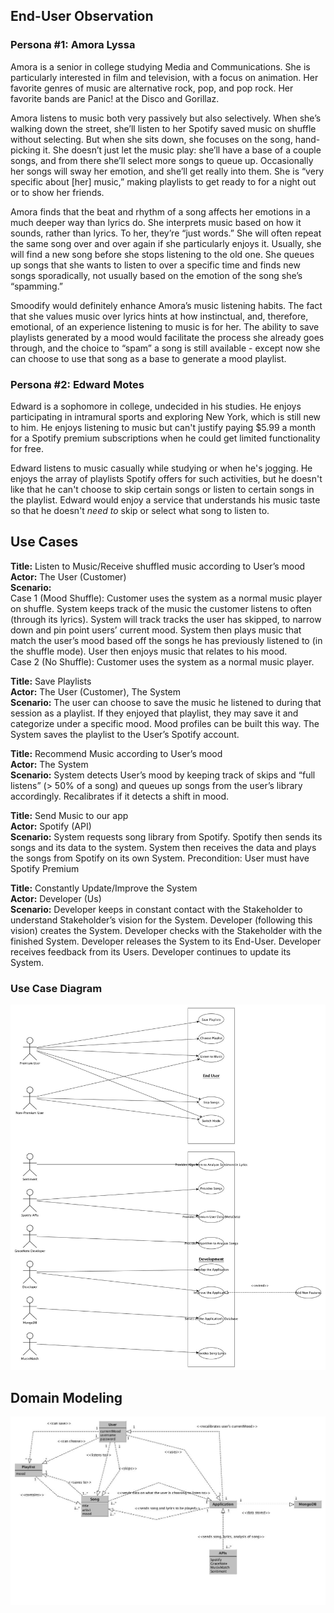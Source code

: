 ## End-User Observation
### Persona #1: Amora Lyssa
Amora is a senior in college studying Media and Communications. She is particularly interested in film and television, with a focus on animation. Her favorite genres of music are alternative rock, pop, and pop rock. Her favorite bands are Panic! at the Disco and Gorillaz.

Amora listens to music both very passively but also selectively. When she’s walking down the street, she’ll listen to her Spotify saved music on shuffle without selecting. But when she sits down, she focuses on the song, hand-picking it. She doesn’t just let the music play: she’ll have a base of a couple songs, and from there she’ll select more songs to queue up. Occasionally her songs will sway her emotion, and she’ll get really into them. She is “very specific about [her] music,” making playlists to get ready to for a night out or to show her friends.

Amora finds that the beat and rhythm of a song affects her emotions in a much deeper way than lyrics do. She interprets music based on how it sounds, rather than lyrics. To her, they’re “just words.” She will often repeat the same song over and over again if she particularly enjoys it. Usually, she will find a new song before she stops listening to the old one. She queues up songs that she wants to listen to over a specific time and finds new songs sporadically, not usually based on the emotion of the song she’s “spamming.”

Smoodify would definitely enhance Amora’s music listening habits. The fact that she values music over lyrics hints at how instinctual, and, therefore, emotional, of an experience listening to music is for her. The ability to save playlists generated by a mood would facilitate the process she already goes through, and the choice to “spam” a song is still available - except now she can choose to use that song as a base to generate a mood playlist.

### Persona #2: Edward Motes
Edward is a sophomore in college, undecided in his studies. He enjoys participating in intramural sports and exploring New York, which is still new to him. He enjoys listening to music but can't justify paying $5.99 a month for a Spotify premium subscriptions when he could get limited functionality for free. 

Edward listens to music casually while studying or when he's jogging. He enjoys the array of playlists Spotify offers for such activities, but he doesn't like that he can't choose to skip certain songs or listen to certain songs in the playlist. Edward would enjoy a service that understands his music taste so that he doesn't *need to* skip or select what song to listen to.

## Use Cases

**Title:** Listen to Music/Receive shuffled music according to User’s mood  
**Actor:** The User (Customer)  
**Scenario:**  
Case 1 (Mood Shuffle): Customer uses the system as a normal music player on shuffle. System keeps track of the music the customer listens to often (through its lyrics). System will track tracks the user has skipped, to narrow down and pin point users’ current mood. System then plays music that match the user’s mood based off the songs he has previously listened to (in the shuffle mode). User then enjoys music that relates to his mood.  
Case 2 (No Shuffle): Customer uses the system as a normal music player.  

**Title:** Save Playlists  
**Actor:** The User (Customer), The System  
**Scenario:** The user can choose to save the music he listened to during that session as a playlist. If they enjoyed that playlist, they may save it and categorize under a specific mood. Mood profiles can be built this way. The System saves the playlist to the User’s Spotify account.  

**Title:** Recommend Music according to User’s mood  
**Actor:** The System  
**Scenario:** System detects User’s mood by keeping track of skips and “full listens” (> 50% of a song) and queues up songs from the user’s library accordingly. Recalibrates if it detects a shift in mood.  

**Title:** Send Music to our app  
**Actor:** Spotify (API)  
**Scenario:** System requests song library from Spotify. Spotify then sends its songs and its data to the system. System then receives the data and plays the songs from Spotify on its own System. Precondition: User must have Spotify Premium  

**Title:** Constantly Update/Improve the System  
**Actor:** Developer (Us)  
**Scenario:** Developer keeps in constant contact with the Stakeholder to understand Stakeholder’s vision for the System. Developer (following this vision) creates the System. Developer checks with the Stakeholder with the finished System. Developer releases the System to its End-User. Developer receives feedback from its Users. Developer continues to update its System.  

### Use Case Diagram

![Use Case UML Diagram](diagrams/usecase.jpg)


## Domain Modeling

![UML Diagram](diagrams/UML.jpg)
